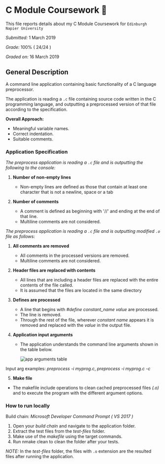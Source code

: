 # C Module Coursework :blue_book:
This file reports details about my C Module Coursework for `Edinburgh Napier University`

*Submitted:*  1 March 2019

*Grade:* 100% ( 24/24 )

*Graded on:* 16 March 2019


## General Description
A command line application containing basic functionality of a C language preprocessor. 

The application is reading a `.c` file containing source code written in the C programming language, and outputting a preprocessed version of that file according to the specification.

**Overall Approach:** 
- Meaningful variable names.
- Correct indentation.
- Suitable comments.

### Application Specification
*The preprocess application is reading a `.c` file and is outputting the following to the console:*

1. **Number of non-empty lines**
   - Non-empty lines are defined as those that contain at least one character that is not a newline,    space or a tab

2. **Number of comments**
   - A comment is defined as beginning with '//' and ending at the end of that line.
   - Multiline comments are not considered.
  
*The preprocess application is reading a `.c` file and is outputting modified `.o` file as follows:*

1. **All comments are removed**
   - All comments in the processed versions are removed. 
   - Multiline comments are not considered.
  
2. **Header files are replaced with contents**
   - All lines that are including a header files are replaced with the entire contents of the file called.
   - It is assumed that the files are located in the same directory
   
3. **Defines are processed**
   - A line that begins with *#define constant_name value* are processed.
   - The line is removed.
   - Through the rest of the file, wherever *constant name* appears it is removed and replaced with the *value* in the output file.
   
4. **Application input arguments**
   - The application understands the command line arguments shown in the table below.
  
        <img src="https://user-images.githubusercontent.com/45242072/63803780-4ed08100-c91e-11e9-844d-33febef29355.png" alt="app arguments table" >
          
Input arg examples: *preprocess -i myprog.c*, *preprocess -i myprog.c -c*

5. **Make file**
  - The makefile include operations to clean cached preprocessed files *(.o)* and to execute the program with the different argument options. 
  
### How to run locally
Build chain: *Microsoft Developer Command Prompt ( VS 2017 )*
1. Open your *build chain* and navigate to the application folder.
2. Extract the test files from the *test-files* folder.
2. Make use of the *makefile* using the target commands.
3. Run nmake clean to clean the folder after your tests.

*NOTE:* In the *test-files* folder, the files with `.o` extension are the resulted files after running the application.
